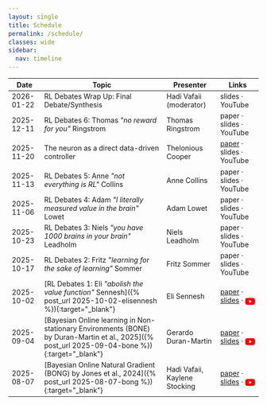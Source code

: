 ```yaml
---
layout: single
title: Schedule
permalink: /schedule/
classes: wide
sidebar:
  nav: timeline
---
```


| Date       | Topic                      | Presenter | Links               |
|------------|----------------------------|------------|----------------------|
| 2026-01-22 | RL Debates Wrap Up: Final Debate/Synthesis | Hadi Vafaii (moderator) | slides · YouTube |
| 2025-12-11 | RL Debates 6: Thomas <em>"no reward for you"</em> Ringstrom | Thomas Ringstrom | paper · slides · YouTube |
| 2025-11-20 | The neuron as a direct data-driven controller | Thelonious Cooper | <a href="https://www.pnas.org/doi/10.1073/pnas.2311893121" target="_blank" rel="noopener noreferrer">paper</a> · slides · YouTube |
| 2025-11-13 | RL Debates 5: Anne <em>"not everything is RL"</em> Collins | Anne Collins | paper · slides · YouTube |
| 2025-11-06 | RL Debates 4: Adam <em>"I literally measured value in the brain"</em> Lowet | Adam Lowet | paper · slides · YouTube |
| 2025-10-23 | RL Debates 3: Niels <em>"you have 1000 brains in your brain"</em> Leadholm | Niels Leadholm | paper · slides · YouTube |
| 2025-10-17 | RL Debates 2: Fritz <em>"learning for the sake of learning"</em> Sommer | Fritz Sommer | paper · slides · YouTube |
| 2025-10-02 | [RL Debates 1: Eli <em>"abolish the value function"</em> Sennesh]({% post_url 2025-10-02-elisennesh %}){:target="_blank"} | Eli Sennesh | <a href="https://www.sciencedirect.com/science/article/abs/pii/S0301051121002350" target="_blank" rel="noopener noreferrer">paper</a> · <a href="https://drive.google.com/file/d/1wTbQW6BxwcsxuxtLvrinK_4XZYt8Xzti/view?usp=sharing" target="_blank" rel="noopener noreferrer">slides</a> · <a href="https://youtu.be/E0A0v53SeQU?si=V0Gdwck9hgEtacRK" target="_blank" rel="noopener noreferrer"><img src="/assets/images/logo_youtube.svg" alt="YouTube" style="height: 1em; vertical-align: middle;"></a> |
| 2025-09-04 | [Bayesian Online learning in Non-stationary Environments (BONE) by Duran-Martin et al., 2025]({% post_url 2025-09-04-bone %}){:target="_blank"} | Gerardo Duran-Martin | <a href="https://openreview.net/forum?id=osesw2V10u" target="_blank" rel="noopener noreferrer">paper</a> · <a href="https://grdm.io/posts/bone-slides/" target="_blank" rel="noopener noreferrer">slides</a> · <a href="https://youtu.be/49PPmv9IK0E?si=EjCJU8kXwEA5z_bU" target="_blank" rel="noopener noreferrer"><img src="/assets/images/logo_youtube.svg" alt="YouTube" style="height: 1em; vertical-align: middle;"></a> |
| 2025-08-07 | [Bayesian Online Natural Gradient (BONG) by Jones et al., 2024]({% post_url 2025-08-07-bong %}){:target="_blank"} | Hadi Vafaii, Kaylene Stocking | <a href="https://openreview.net/forum?id=E7en5DyO2G" target="_blank" rel="noopener noreferrer">paper</a> · <a href="https://drive.google.com/file/d/1YD0HDtTBUvmry8DZ85P0pq8qKntsUFUt/view?usp=sharing" target="_blank" rel="noopener noreferrer">slides</a> · <a href="https://youtu.be/efc70z3bGlc?si=Q_P9GD38H8VhQkOJ" target="_blank" rel="noopener noreferrer"><img src="/assets/images/logo_youtube.svg" alt="YouTube" style="height: 1em; vertical-align: middle;"></a> |